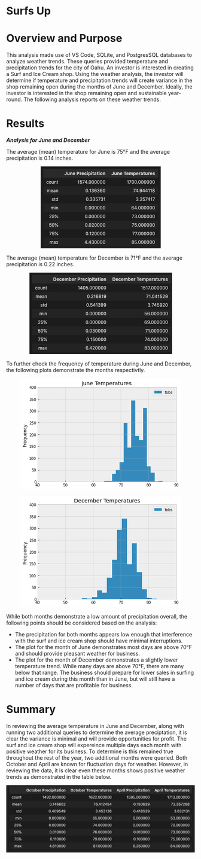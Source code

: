 # Surfs Up #

# Overview and Purpose #
This analysis made use of VS Code, SQLite, and PostgresSQL databases to analyze weather trends. These queries provided temperature and precipitation trends for the city of Oahu. An investor is interested in creating a Surf and Ice Cream shop. Using the weather analysis, the investor will determine if temperature and precipitation trends will create variance in the shop remaining open during the months of June and December. Ideally, the investor is interested in the shop remaining open and sustainable year-round. The following analysis reports on these weather trends. 

# Results #

***Analysis for June and December***

The average (mean) temperature for June is 75°F and the average precipitation is 0.14 inches. 

<p align="center">
<img src="https://github.com/teachjanderson/surfs_up/blob/main/Resources/June%20Prec_Temp.png">

The average (mean) temperature for December is 71°F and the average precipitation is 0.22 inches. 
  
<p align="center">
<img src="https://github.com/teachjanderson/surfs_up/blob/main/Resources/December%20Prec_Temp.png">
  
To further check the frequency of temperature during June and December, the following plots demonstrate the months respectivtly. 
  
<p align="center">
<img src="https://github.com/teachjanderson/surfs_up/blob/main/Resources/June.png">
  
<p align="center">
<img src="https://github.com/teachjanderson/surfs_up/blob/main/Resources/December%20Graph.png">

While both months demonstrate a low amount of precipitation overall, the following points should be considered based on the analysis:
  - The precipitation for both months appears low enough that interference with the surf and ice cream shop should have minimal interruptions. 
  - The plot for the month of June demonstrates most days are above 70°F and should provide pleasant weather for business. 
  - The plot for the month of December demonstrates a slightly lower temperature trend. While many days are above 70°F, there are many below that range. The business should prepare for lower sales in surfing and ice cream during this month than in June, but will still have a number of days that are profitable for business. 
  
# Summary #

In reviewing the average temperature in June and December, along with running two additional queries to determine the average preciptation, it is clear the variance is minimal and will provide opportunities for profit. The surf and ice cream shop will expereince multiple days each month with positive weather for its business. To determine is this remained true throughout the rest of the year, two additional months were queried. Both October and April are known for fluctuation days for weather. However, in reviewing the data, it is clear even these months shows positive weather trends as demonstrated in the table below. 
  
<p align="center">
<img src="https://github.com/teachjanderson/surfs_up/blob/main/Resources/april_oct.png" />
